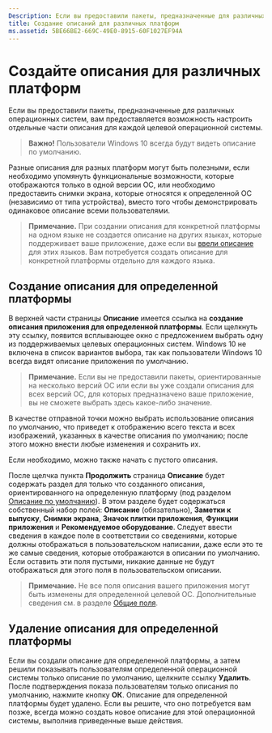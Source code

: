 ```yaml
---
Description: Если вы предоставили пакеты, предназначенные для различных операционных систем, у вас будет возможность настроить отдельные части описания для каждой целевой операционной системы.
title: Создание описаний для различных платформ
ms.assetid: 5BE66BE2-669C-49E0-8915-60F1027EF94A
---
```


# Создайте описания для различных платформ


Если вы предоставили пакеты, предназначенные для различных операционных систем, вам предоставляется возможность настроить отдельные части описания для каждой целевой операционной системы.

> **Важно!** Пользователи Windows 10 всегда будут видеть описание по умолчанию.

Разные описания для разных платформ могут быть полезными, если необходимо упомянуть функциональные возможности, которые отображаются только в одной версии ОС, или необходимо предоставить снимки экрана, которые относятся к определенной ОС (независимо от типа устройства), вместо того чтобы демонстрировать одинаковое описание всеми пользователями.

> **Примечание.** При создании описания для конкретной платформы на одном языке не создается описание на других языках, которые поддерживает ваше приложение, даже если вы [ввели описание](create-app-descriptions.md) для этих языков. Вам потребуется создать описание для конкретной платформы отдельно для каждого языка.

## Создание описания для определенной платформы


В верхней части страницы **Описание** имеется ссылка на **создание описания приложения для определенной платформы**. Если щелкнуть эту ссылку, появится всплывающее окно с предложением выбрать одну из поддерживаемых целевых операционных систем. Windows 10 не включена в список вариантов выбора, так как пользователи Windows 10 всегда видят описание приложения по умолчанию.

> **Примечание.** Если вы не предоставили пакеты, ориентированные на несколько версий ОС или если вы уже создали описания для всех версий ОС, для которых предназначено ваше приложение, вы не сможете выбрать здесь какое-либо значение.

В качестве отправной точки можно выбрать использование описания по умолчанию, что приведет к отображению всего текста и всех изображений, указанных в качестве описания по умолчанию; после этого можно внести любые изменения и сохранить их.

Если необходимо, можно также начать с пустого описания.

После щелчка пункта **Продолжить** страница **Описание** будет содержать раздел для только что созданного описания, ориентированного на определенную платформу (под разделом [Описание по умолчанию](create-app-descriptions.md#default-description-fields)). В этом разделе будет содержаться собственный набор полей: **Описание** (обязательно), **Заметки к выпуску**, **Снимки экрана**, **Значок плитки приложения**, **Функции приложения** и **Рекомендуемое оборудование**. Следует ввести сведения в каждое поле в соответствии со сведениями, которые должны отображаться в пользовательском написании, даже если это те же самые сведения, которые отображаются в описании по умолчанию. Если оставить эти поля пустыми, никакие данные не будут отображаться для этого поля в пользовательском описании.

> **Примечание.** Не все поля описания вашего приложения могут быть изменены для определенной целевой ОС. Дополнительные сведения см. в разделе [Общие поля](create-app-descriptions.md#shared-fields).

## Удаление описания для определенной платформы


Если вы создали описание для определенной платформы, а затем решили показывать пользователям определенной операционной системы только описание по умолчанию, щелкните ссылку **Удалить**. После подтверждения показа пользователям только описания по умолчанию, нажмите кнопку **ОК**. Описание для определенной платформы будет удалено. Если вы решите, что оно потребуется вам позже, всегда можно создать новое описание для этой операционной системы, выполнив приведенные выше действия.

 

 






<!--HONumber=Mar16_HO1-->


